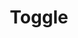 ---
layout: pattern.njk
key: toggle-legacy_de
title: Toggle
parent: components-legacy_de
image: legacy/overview/toggle.webp
keywords: 
order: 310
---